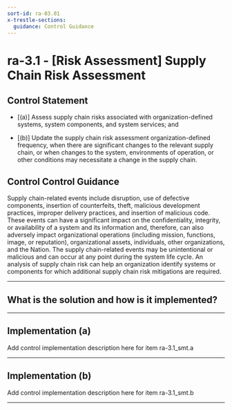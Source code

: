 ```yaml
---
sort-id: ra-03.01
x-trestle-sections:
  guidance: Control Guidance
---
```


# ra-3.1 - \[Risk Assessment\] Supply Chain Risk Assessment

## Control Statement

- \[(a)\] Assess supply chain risks associated with organization-defined systems, system components, and system services; and

- \[(b)\] Update the supply chain risk assessment organization-defined frequency, when there are significant changes to the relevant supply chain, or when changes to the system, environments of operation, or other conditions may necessitate a change in the supply chain.

## Control Control Guidance

Supply chain-related events include disruption, use of defective components, insertion of counterfeits, theft, malicious development practices, improper delivery practices, and insertion of malicious code. These events can have a significant impact on the confidentiality, integrity, or availability of a system and its information and, therefore, can also adversely impact organizational operations (including mission, functions, image, or reputation), organizational assets, individuals, other organizations, and the Nation. The supply chain-related events may be unintentional or malicious and can occur at any point during the system life cycle. An analysis of supply chain risk can help an organization identify systems or components for which additional supply chain risk mitigations are required.

______________________________________________________________________

## What is the solution and how is it implemented?

<!-- Please leave this section blank and enter implementation details in the parts below. -->

______________________________________________________________________

## Implementation (a)

Add control implementation description here for item ra-3.1_smt.a

______________________________________________________________________

## Implementation (b)

Add control implementation description here for item ra-3.1_smt.b

______________________________________________________________________
